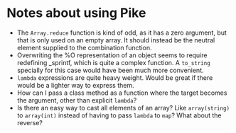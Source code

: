 # Notes about using Pike

* The `Array.reduce` function is kind of odd, as it has a zero
  argument, but that is only used on an empty array. It should instead
  be the neutral element supplied to the combination function.
* Overwriting the %O representation of an object seems to require
  redefining _sprintf, which is quite a complex function. A
  `to_string` specially for this case would have been much more
  convenient.
* `lambda` expressions are quite heavy weight. Would be great if there
  would be a lighter way to express them.
* How can I pass a class method as a function where the target becomes
  the argument, other than explicit `lambda`?
* Is there an easy way to cast all elements of an array? Like
  `array(string)` to `array(int)` instead of having to pass `lambda`
  to `map`? What about the reverse?


